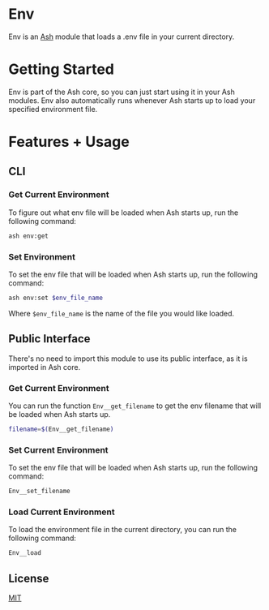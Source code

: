 # Env

Env is an [Ash](https://github.com/ash-shell/ash) module that loads a .env file in your current directory.

# Getting Started

Env is part of the Ash core, so you can just start using it in your Ash modules. Env also automatically runs whenever Ash starts up to load your specified environment file.

# Features + Usage

## CLI

### Get Current Environment

To figure out what env file will be loaded when Ash starts up, run the following command:

```sh
ash env:get
```

### Set Environment

To set the env file that will be loaded when Ash starts up, run the following command:

```sh
ash env:set $env_file_name
```

Where `$env_file_name` is the name of the file you would like loaded.

## Public Interface

There's no need to import this module to use its public interface, as it is imported in Ash core.

### Get Current Environment

You can run the function `Env__get_filename` to get the env filename that will be loaded when Ash starts up.

```sh
filename=$(Env__get_filename)
```

### Set Current Environment

To set the env file that will be loaded when Ash starts up, run the following command:

```sh
Env__set_filename
```

### Load Current Environment

To load the environment file in the current directory, you can run the following command:

```sh
Env__load
```

## License

[MIT](LICENSE.md)
